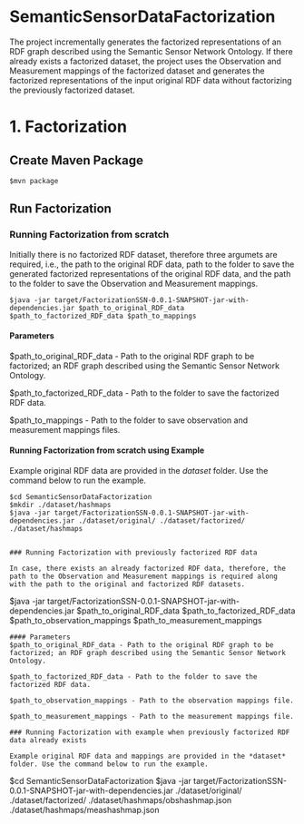 # SemanticSensorDataFactorization

The project incrementally generates the factorized representations of an RDF graph described using the Semantic Sensor Network Ontology. If there already exists a factorized dataset, the project uses the Observation and Measurement mappings of the factorized dataset and generates the factorized representations of the input original RDF data without factorizing the previously factorized dataset.

# 1. Factorization

## Create Maven Package

```
$mvn package
```

## Run Factorization

### Running Factorization from scratch

Initially there is no factorized RDF dataset, therefore three argumets are required, i.e., the path to the original RDF data, path to the folder to save the generated factorized representations of the original RDF data, and the path to the folder to save the Observation and Measurement mappings.

```
$java -jar target/FactorizationSSN-0.0.1-SNAPSHOT-jar-with-dependencies.jar $path_to_original_RDF_data $path_to_factorized_RDF_data $path_to_mappings
```

#### Parameters
$path_to_original_RDF_data - Path to the original RDF graph to be factorized; an RDF graph described using the Semantic Sensor Network Ontology.

$path_to_factorized_RDF_data - Path to the folder to save the factorized RDF data.

$path_to_mappings - Path to the folder to save observation and  measurement mappings files.

#### Running Factorization from scratch using Example

Example original RDF data are provided in the *dataset* folder. Use the command below to run the example.

```
$cd SemanticSensorDataFactorization
$mkdir ./dataset/hashmaps
$java -jar target/FactorizationSSN-0.0.1-SNAPSHOT-jar-with-dependencies.jar ./dataset/original/ ./dataset/factorized/ ./dataset/hashmaps

 
### Running Factorization with previously factorized RDF data

In case, there exists an already factorized RDF data, therefore, the path to the Observation and Measurement mappings is required along with the path to the original and factorized RDF datasets.
```
$java -jar target/FactorizationSSN-0.0.1-SNAPSHOT-jar-with-dependencies.jar $path_to_original_RDF_data $path_to_factorized_RDF_data $path_to_observation_mappings $path_to_measurement_mappings
```
#### Parameters
$path_to_original_RDF_data - Path to the original RDF graph to be factorized; an RDF graph described using the Semantic Sensor Network Ontology.

$path_to_factorized_RDF_data - Path to the folder to save the factorized RDF data. 

$path_to_observation_mappings - Path to the observation mappings file.

$path_to_measurement_mappings - Path to the measurement mappings file.

### Running Factorization with example when previously factorized RDF data already exists

Example original RDF data and mappings are provided in the *dataset* folder. Use the command below to run the example.

```
$cd SemanticSensorDataFactorization
$java -jar target/FactorizationSSN-0.0.1-SNAPSHOT-jar-with-dependencies.jar ./dataset/original/ ./dataset/factorized/ ./dataset/hashmaps/obshashmap.json ./dataset/hashmaps/meashashmap.json
